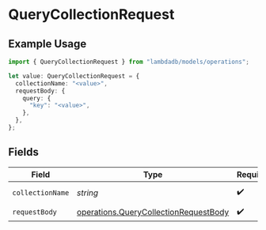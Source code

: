 # QueryCollectionRequest

## Example Usage

```typescript
import { QueryCollectionRequest } from "lambdadb/models/operations";

let value: QueryCollectionRequest = {
  collectionName: "<value>",
  requestBody: {
    query: {
      "key": "<value>",
    },
  },
};
```

## Fields

| Field                                                                                          | Type                                                                                           | Required                                                                                       | Description                                                                                    |
| ---------------------------------------------------------------------------------------------- | ---------------------------------------------------------------------------------------------- | ---------------------------------------------------------------------------------------------- | ---------------------------------------------------------------------------------------------- |
| `collectionName`                                                                               | *string*                                                                                       | :heavy_check_mark:                                                                             | Collection name.                                                                               |
| `requestBody`                                                                                  | [operations.QueryCollectionRequestBody](../../models/operations/querycollectionrequestbody.md) | :heavy_check_mark:                                                                             | N/A                                                                                            |